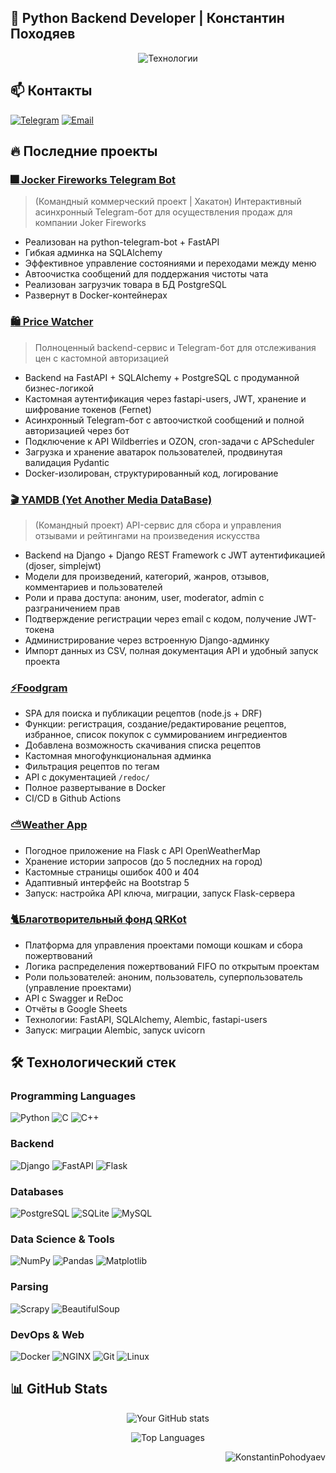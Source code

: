## 🚀 Python Backend Developer | Константин Походяев

<p align="center">
  <img src="https://readme-typing-svg.demolab.com?font=Fira+Code&pause=1000&color=5D8AA8&width=435&lines=Python+Django+FastAPI+Flask;PostgreSQL+MySQL+SQLite3;Docker+Linux+NGINX;NumPy+Pandas+Matplotlib" alt="Технологии" />
</p>

## 📫 Контакты

[![Telegram](https://img.shields.io/badge/-Telegram-2CA5E0?style=flat-square&logo=telegram&logoColor=white)](https://t.me/kspohodyanev)
[![Email](https://img.shields.io/badge/-Email-D14836?style=flat-square&logo=gmail&logoColor=white)](mailto:konstantinpohodyaev@yandex.ru)

## 🔥 Последние проекты

### [🎆 Jocker Fireworks Telegram Bot](https://github.com/Studio-Yandex-Practicum/joker_fireworks_team2)  
> (Командный коммерческий проект | Хакатон) Интерактивный асинхронный Telegram-бот для осуществления продаж для компании Joker Fireworks  
- Реализован на python-telegram-bot + FastAPI
- Гибкая админка на SQLAlchemy
- Эффективное управление состояниями и переходами между меню  
- Автоочистка сообщений для поддержания чистоты чата  
- Реализован загрузчик товара в БД PostgreSQL
- Развернут в Docker-контейнерах

### [🛍️ Price Watcher](https://github.com/KonstantinPohodyaev/price_watcher)  
> Полноценный backend-сервис и Telegram-бот для отслеживания цен с кастомной авторизацией  
- Backend на FastAPI + SQLAlchemy + PostgreSQL с продуманной бизнес-логикой  
- Кастомная аутентификация через fastapi-users, JWT, хранение и шифрование токенов (Fernet)  
- Асинхронный Telegram-бот с автоочисткой сообщений и полной авторизацией через бот  
- Подключение к API Wildberries и OZON, cron-задачи с APScheduler  
- Загрузка и хранение аватарок пользователей, продвинутая валидация Pydantic  
- Docker-изолирован, структурированный код, логирование

### [🎬 YAMDB (Yet Another Media DataBase)](https://github.com/Austin-PAVrus/api_yamdb)  
> (Командный проект) API-сервис для сбора и управления отзывами и рейтингами на произведения искусства  
- Backend на Django + Django REST Framework с JWT аутентификацией (djoser, simplejwt)  
- Модели для произведений, категорий, жанров, отзывов, комментариев и пользователей  
- Роли и права доступа: аноним, user, moderator, admin с разграничением прав  
- Подтверждение регистрации через email с кодом, получение JWT-токена  
- Администрирование через встроенную Django-админку  
- Импорт данных из CSV, полная документация API и удобный запуск проекта

### [⚡Foodgram](https://github.com/KonstantinPohodyaev/footgram)  
- SPA для поиска и публикации рецептов (node.js + DRF)  
- Функции: регистрация, создание/редактирование рецептов, избранное, список покупок с суммированием ингредиентов
- Добавлена возможность скачивания списка рецептов
- Кастомная многофункциональная админка
- Фильтрация рецептов по тегам  
- API с документацией `/redoc/`  
- Полное развертывание в Docker
- CI/CD в Github Actions

### [⛅Weather App](https://github.com/KonstantinPohodyaev/weather_app)  
- Погодное приложение на Flask с API OpenWeatherMap  
- Хранение истории запросов (до 5 последних на город)  
- Кастомные страницы ошибок 400 и 404  
- Адаптивный интерфейс на Bootstrap 5  
- Запуск: настройка API ключа, миграции, запуск Flask-сервера

### [🐈Благотворительный фонд QRKot](https://github.com/KonstantinPohodyaev/QRkot_spreadsheets)  
- Платформа для управления проектами помощи кошкам и сбора пожертвований  
- Логика распределения пожертвований FIFO по открытым проектам  
- Роли пользователей: аноним, пользователь, суперпользователь (управление проектами)  
- API с Swagger и ReDoc  
- Отчёты в Google Sheets  
- Технологии: FastAPI, SQLAlchemy, Alembic, fastapi-users  
- Запуск: миграции Alembic, запуск uvicorn

## 🛠 Технологический стек

### **Programming Languages**
![Python](https://img.shields.io/badge/-Python-3776AB?style=flat-square&logo=python&logoColor=white)
![C](https://img.shields.io/badge/-C-A8B9CC?style=flat-square&logo=c&logoColor=black)
![C++](https://img.shields.io/badge/-C++-00599C?style=flat-square&logo=c%2B%2B&logoColor=white)

### **Backend**
![Django](https://img.shields.io/badge/-Django-092E20?style=flat-square&logo=django&logoColor=white)
![FastAPI](https://img.shields.io/badge/-FastAPI-009688?style=flat-square&logo=fastapi&logoColor=white)
![Flask](https://img.shields.io/badge/-Flask-000000?style=flat-square&logo=flask&logoColor=white)

### **Databases**
![PostgreSQL](https://img.shields.io/badge/-PostgreSQL-336791?style=flat-square&logo=postgresql&logoColor=white)
![SQLite](https://img.shields.io/badge/-SQLite-003B57?style=flat-square&logo=sqlite&logoColor=white)
![MySQL](https://img.shields.io/badge/-MySQL-4479A1?style=flat-square&logo=mysql&logoColor=white)

### **Data Science & Tools**
![NumPy](https://img.shields.io/badge/-NumPy-013243?style=flat-square&logo=numpy&logoColor=white)
![Pandas](https://img.shields.io/badge/-Pandas-150458?style=flat-square&logo=pandas&logoColor=white)
![Matplotlib](https://img.shields.io/badge/-Matplotlib-11557c?style=flat-square&logo=matplotlib&logoColor=white)

### **Parsing**
![Scrapy](https://img.shields.io/badge/-Scrapy-44A83C?style=flat-square&logo=scrapy&logoColor=white)
![BeautifulSoup](https://img.shields.io/badge/-BeautifulSoup-3a7ab8?style=flat-square&logo=python&logoColor=white)

### **DevOps & Web**
![Docker](https://img.shields.io/badge/-Docker-2496ED?style=flat-square&logo=docker&logoColor=white)
![NGINX](https://img.shields.io/badge/-NGINX-009639?style=flat-square&logo=nginx&logoColor=white)
![Git](https://img.shields.io/badge/-Git-F05032?style=flat-square&logo=git&logoColor=white)
![Linux](https://img.shields.io/badge/-Linux-FCC624?style=flat-square&logo=linux&logoColor=black)

## 📊 GitHub Stats

<div align="center">
  
  ![Your GitHub stats](https://github-readme-stats.vercel.app/api?username=KonstantinPohodyaev&show_icons=true&theme=radical)
  
  ![Top Languages](https://github-readme-stats.vercel.app/api/top-langs/?username=KonstantinPohodyaev&layout=compact&theme=radical)
  
</div>

<p align="right">
  <img src="https://komarev.com/ghpvc/?username=KonstantinPohodyaev&label=Profile%20views&color=0e75b6&style=flat" alt="KonstantinPohodyaev" />
</p>
